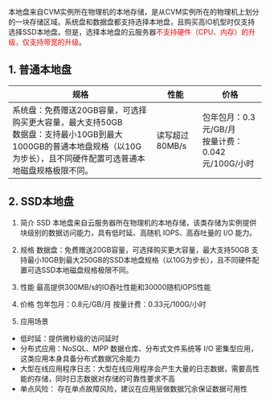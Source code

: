 本地盘来自CVM实例所在物理机的本地存储，是从CVM实例所在的物理机上划分的一块存储区域。系统盘和数据盘都支持选择本地盘，且购买高IO机型时仅支持选择SSD本地盘。但是，选择本地盘的云服务器<font color="red">不支持硬件（CPU、内存）的升级，仅支持带宽的升级</font>。

## 1. 普通本地盘


| 规格 | 性能 | 价格 |
|---------|---------|---------|
| 系统盘：免费赠送20GB容量，可选择购买更大容量，最大支持50GB<br>数据盘：支持最小10GB到最大1000GB的普通本地盘规格（以10G为步长），且不同硬件配置可选普通本地磁盘规格极限不同。 | 读写超过80MB/s | 包年包月：0.3元/GB/月<br>按量计费：0.042元/100G/小时 |

## 2. SSD本地盘
1) 简介
SSD 本地盘来自云服务器所在物理机的本地存储，该类存储为实例提供块级别的数据访问能力，具有低时延、高随机 IOPS、高吞吐量的 I/O 能力。

2) 规格
数据盘：免费赠送20GB容量，可选择购买更大容量，最大支持50GB
支持最小10GB到最大250GB的SSD本地盘规格（以10G为步长），且不同硬件配置可选SSD本地磁盘规格极限不同。

3) 性能
最高提供300MB/s的IO吞吐性能和30000随机IOPS性能

4) 价格
包年包月：0.8元/GB/月
按量计费：0.33元/100G/小时

5) 应用场景
- 低时延：提供微秒级的访问延时
- 分布式应用：NoSQL、MPP 数据仓库、分布式文件系统等 I/O 密集型应用，这类应用本身具备分布式数据冗余能力
- 大型在线应用程序日志：大型在线应用程序会产生大量的日志数据，需要高性能的存储，同时日志数据对存储的可靠性要求不高
- 单点风险： 存在单点故障风险，建议在应用层做数据冗余保证数据可用性